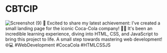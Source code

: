# CBTCIP
![Screenshot (9)](https://github.com/ayushmitra06/CBTCIP/assets/89930295/a6bea2b5-3927-4361-8116-30a8bd88a3ce)
🚀 Excited to share my latest achievement: I've created a small landing page for the iconic Coca-Cola company! 🥤✨ It's been an incredible learning experience, diving into HTML, CSS, and JavaScript to bring this project to life. A small step towards mastering web development! 🌐💻 #WebDevelopment #CocaCola #HTMLCSSJS
